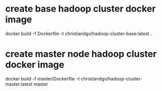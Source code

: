 # create base hadoop cluster docker image
docker build -f Dockerfile -t christiandgv/hadoop-cluster-base:latest .

# create master node hadoop cluster docker image
docker build -f master/Dockerfile -t christiandgv/hadoop-cluster-master:latest master
